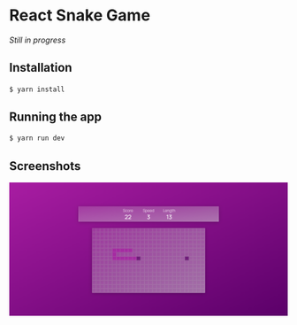 # React Snake Game
*Still in progress*

## Installation

```bash
$ yarn install
```

## Running the app

```bash
$ yarn run dev
```

## Screenshots

![SnakeGame](./screenshots/snake.png "Snake game")
